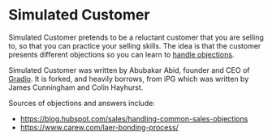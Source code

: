 Simulated Customer
===

Simulated Customer pretends to be a reluctant customer that you are selling to, so that you 
can practice your selling skills. The idea is that the customer presents different
objections so you can learn to [handle objections]("https://www.carew.com/laer-bonding-process/).

Simulated Customer was written by Abubakar Abid, founder and CEO of [Gradio](www.gradio.app).
It is forked, and heavily borrows, from iPG which was written by James Cunningham and Colin Hayhurst.

Sources of objections and answers include:
- https://blog.hubspot.com/sales/handling-common-sales-objections
- https://www.carew.com/laer-bonding-process/
